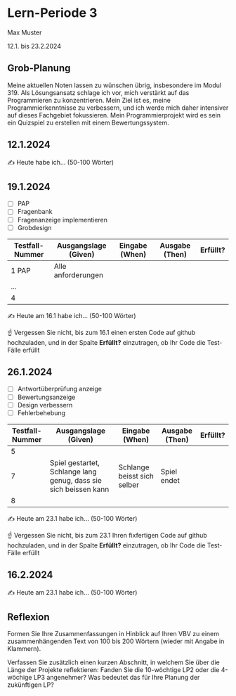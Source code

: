 # Lern-Periode 3

Max Muster

12.1. bis 23.2.2024

## Grob-Planung

Meine aktuellen Noten lassen zu wünschen übrig, insbesondere im Modul 319. Als Lösungsansatz schlage ich vor, mich verstärkt auf das Programmieren zu konzentrieren. Mein Ziel ist es, meine Programmierkenntnisse zu verbessern, und ich werde mich daher intensiver auf dieses Fachgebiet fokussieren. Mein Programmierprojekt wird es sein ein Quizspiel zu erstellen mit einem Bewertungssystem.

## 12.1.2024

✍️ Heute habe ich... (50-100 Wörter)

## 19.1.2024

- [ ] PAP
- [ ] Fragenbank
- [ ] Fragenanzeige implementieren
- [ ] Grobdesign

| Testfall-Nummer | Ausgangslage (Given) | Eingabe (When) | Ausgabe (Then) | Erfüllt? |
| --------------- | -------------------- | -------------- | -------------- | -------- |
| 1   PAP            |   Alle anforderungen                   |                |                |          |
| ...             |                      |                |                |          |
| 4               |                      |                |                |          |

✍️ Heute am 16.1 habe ich... (50-100 Wörter)

☝️ Vergessen Sie nicht, bis zum 16.1 einen ersten Code auf github hochzuladen, und in der Spalte **Erfüllt?** einzutragen, ob Ihr Code die Test-Fälle erfüllt

## 26.1.2024

- [ ] Antwortüberprüfung anzeige
- [ ] Bewertungsanzeige
- [ ] Design verbessern
- [ ] Fehlerbehebung

| Testfall-Nummer | Ausgangslage (Given)                                         | Eingabe (When)              | Ausgabe (Then) | Erfüllt? |
| --------------- | ------------------------------------------------------------ | --------------------------- | -------------- | -------- |
| 5               |                                                              |                             |                |          |
| 7               | Spiel gestartet, Schlange lang genug, dass sie sich beissen kann | Schlange beisst sich selber | Spiel endet    |          |
| 8               |                                                              |                             |                |          |

✍️ Heute am 23.1 habe ich... (50-100 Wörter)

☝️ Vergessen Sie nicht, bis zum 23.1 Ihren fixfertigen Code auf github hochzuladen, und in der Spalte **Erfüllt?** einzutragen, ob Ihr Code die Test-Fälle erfüllt

## 16.2.2024

✍️ Heute am 23.1 habe ich... (50-100 Wörter)

## Reflexion

Formen Sie Ihre Zusammenfassungen in Hinblick auf Ihren VBV zu einem zusammenhängenden Text von 100 bis 200 Wörtern (wieder mit Angabe in Klammern).

Verfassen Sie zusätzlich einen kurzen Abschnitt, in welchem Sie über die Länge der Projekte reflektieren: Fanden Sie die 10-wöchtige LP2 oder die 4-wöchige LP3 angenehmer? Was bedeutet das für Ihre Planung der zukünftigen LP?
